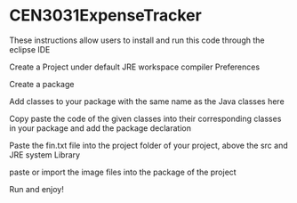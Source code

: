 # CEN3031ExpenseTracker

These instructions allow users to install and run this code through the eclipse IDE

Create a Project under default JRE workspace compiler Preferences

Create a package

Add classes to your package with the same name as the Java classes here

Copy paste the code of the given classes into their corresponding classes in your package and add the package declaration 

Paste the fin.txt file into the project folder of your project, above the src and JRE system Library

paste or import the image files into the package of the project

Run and enjoy!
